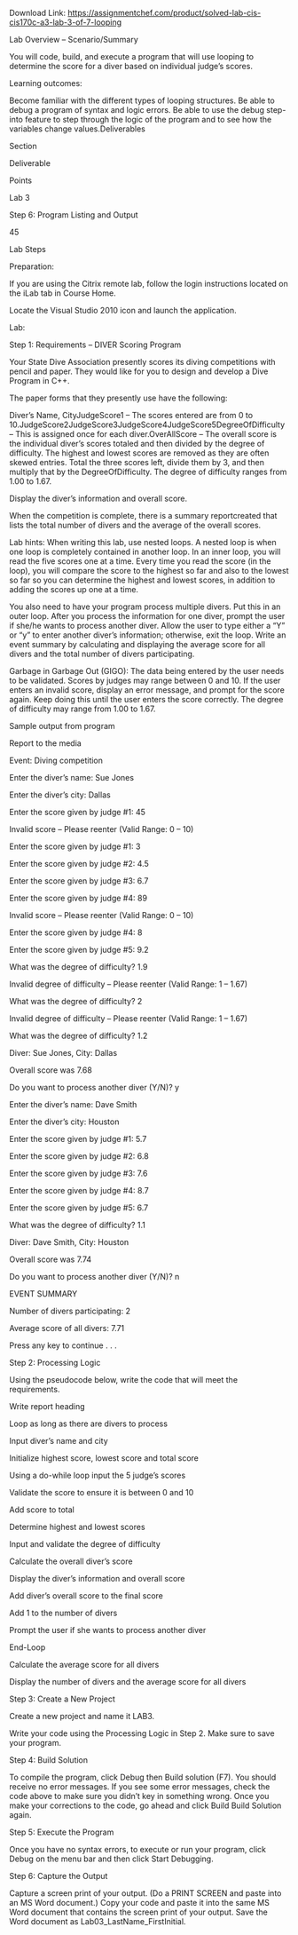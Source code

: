 Download Link: https://assignmentchef.com/product/solved-lab-cis-cis170c-a3-lab-3-of-7-looping
<br>
<p class="ui header product-top-header" title="Lab # CIS CIS170C-A3 Lab 3 of 7: Looping Solution">Lab Overview – Scenario/Summary

You will code, build, and execute a program that will use looping to determine the score for a diver based on individual judge’s scores.

Learning outcomes:

Become familiar with the different types of looping structures. Be able to debug a program of syntax and logic errors. Be able to use the debug step-into feature to step through the logic of the program and to see how the variables change values.Deliverables

Section

Deliverable

Points

Lab 3

Step 6: Program Listing and Output

45

Lab Steps

Preparation:

If you are using the Citrix remote lab, follow the login instructions located on the iLab tab in Course Home.

Locate the Visual Studio 2010 icon and launch the application.

Lab:

Step 1: Requirements – DIVER Scoring Program

Your State Dive Association presently scores its diving competitions with pencil and paper. They would like for you to design and develop a Dive Program in C++.

The paper forms that they presently use have the following:

Diver’s Name, CityJudgeScore1 – The scores entered are from 0 to 10.JudgeScore2JudgeScore3JudgeScore4JudgeScore5DegreeOfDifficulty – This is assigned once for each diver.OverAllScore – The overall score is the individual diver’s scores totaled and then divided by the degree of difficulty. The highest and lowest scores are removed as they are often skewed entries. Total the three scores left, divide them by 3, and then multiply that by the DegreeOfDifficulty. The degree of difficulty ranges from 1.00 to 1.67.

Display the diver’s information and overall score.

When the competition is complete, there is a summary reportcreated that lists the total number of divers and the average of the overall scores.

Lab hints: When writing this lab, use nested loops. A nested loop is when one loop is completely contained in another loop. In an inner loop, you will read the five scores one at a time. Every time you read the score (in the loop), you will compare the score to the highest so far and also to the lowest so far so you can determine the highest and lowest scores, in addition to adding the scores up one at a time.

You also need to have your program process multiple divers. Put this in an outer loop. After you process the information for one diver, prompt the user if she/he wants to process another diver. Allow the user to type either a “Y” or “y” to enter another diver’s information; otherwise, exit the loop. Write an event summary by calculating and displaying the average score for all divers and the total number of divers participating.

Garbage in Garbage Out (GIGO): The data being entered by the user needs to be validated. Scores by judges may range between 0 and 10. If the user enters an invalid score, display an error message, and prompt for the score again. Keep doing this until the user enters the score correctly. The degree of difficulty may range from 1.00 to 1.67.

Sample output from program

Report to the media

Event: Diving competition

Enter the diver’s name: Sue Jones

Enter the diver’s city: Dallas

Enter the score given by judge #1: 45

Invalid score – Please reenter (Valid Range: 0 – 10)

Enter the score given by judge #1: 3

Enter the score given by judge #2: 4.5

Enter the score given by judge #3: 6.7

Enter the score given by judge #4: 89

Invalid score – Please reenter (Valid Range: 0 – 10)

Enter the score given by judge #4: 8

Enter the score given by judge #5: 9.2

What was the degree of difficulty? 1.9

Invalid degree of difficulty – Please reenter (Valid Range: 1 – 1.67)

What was the degree of difficulty? 2

Invalid degree of difficulty – Please reenter (Valid Range: 1 – 1.67)

What was the degree of difficulty? 1.2

Diver: Sue Jones, City: Dallas

Overall score was 7.68

Do you want to process another diver (Y/N)? y

Enter the diver’s name: Dave Smith

Enter the diver’s city: Houston

Enter the score given by judge #1: 5.7

Enter the score given by judge #2: 6.8

Enter the score given by judge #3: 7.6

Enter the score given by judge #4: 8.7

Enter the score given by judge #5: 6.7

What was the degree of difficulty? 1.1

Diver: Dave Smith, City: Houston

Overall score was 7.74

Do you want to process another diver (Y/N)? n

EVENT SUMMARY

Number of divers participating: 2

Average score of all divers: 7.71

Press any key to continue . . .

Step 2: Processing Logic

Using the pseudocode below, write the code that will meet the requirements.

Write report heading

Loop as long as there are divers to process

Input diver’s name and city

Initialize highest score, lowest score and total score

Using a do-while loop input the 5 judge’s scores

Validate the score to ensure it is between 0 and 10

Add score to total

Determine highest and lowest scores

Input and validate the degree of difficulty

Calculate the overall diver’s score

Display the diver’s information and overall score

Add diver’s overall score to the final score

Add 1 to the number of divers

Prompt the user if she wants to process another diver

End-Loop

Calculate the average score for all divers

Display the number of divers and the average score for all divers

Step 3: Create a New Project

Create a new project and name it LAB3.

Write your code using the Processing Logic in Step 2. Make sure to save your program.

Step 4: Build Solution

To compile the program, click Debug then Build solution (F7). You should receive no error messages. If you see some error messages, check the code above to make sure you didn’t key in something wrong. Once you make your corrections to the code, go ahead and click Build Build Solution again.

Step 5: Execute the Program

Once you have no syntax errors, to execute or run your program, click Debug on the menu bar and then click Start Debugging.

Step 6: Capture the Output

Capture a screen print of your output. (Do a PRINT SCREEN and paste into an MS Word document.) Copy your code and paste it into the same MS Word document that contains the screen print of your output. Save the Word document as Lab03_LastName_FirstInitial.